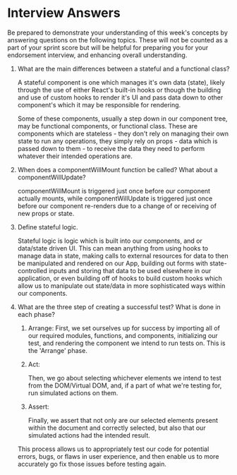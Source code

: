 # Interview Answers
Be prepared to demonstrate your understanding of this week's concepts by answering questions on the following topics. These will not be counted as a part of your sprint score but will be helpful for preparing you for your endorsement interview, and enhancing overall understanding.

1. What are the main differences between a stateful and a functional class?

    A stateful component is one which manages it's own data (state), likely through the use of either React's built-in hooks or though the building and use of custom hooks to render it's UI and pass data down to other component's which it may be responsible for rendering.

    Some of these components, usually a step down in our component tree, may be functional components, or functional class. These are components which are stateless - they don't rely on managing their own state to run any operations, they simply rely on props - data which is passed down to them - to receive the data they need to perform whatever their intended operations are.

2. When does a componentWillMount function be called? What about a componentWillUpdate?

    componentWillMount is triggered just once before our component actually mounts, while componentWillUpdate is triggered just once before our component re-renders due to a change of or receiving of new props or state.

3. Define stateful logic.

    Stateful logic is logic which is built into our components, and or data/state driven UI. This can mean anything from using hooks to manage data in state, making calls to external resources for data to then be manipulated and rendered on our App, building out forms with state-controlled inputs and storing that data to be used elsewhere in our application, or even building off of hooks to build custom hooks which allow us to manipulate out state/data in more sophisticated ways within our components.

4. What are the three step of creating a successful test? What is done in each phase?

    1. Arrange:
        First, we set ourselves up for success by importing all of our required modules, functions, and components, initializing our test, and rendering the component we intend to run tests on. This is the 'Arrange' phase.

    2. Act:

        Then, we go about selecting whichever elements we intend to test from the DOM/Virtual DOM, and, if a part of what we're testing for, run simulated actions on them.

    3. Assert:

        Finally, we assert that not only are our selected elements present within the document and correctly selected, but also that our simulated actions had the intended result.

    This process allows us to appropriately test our code for potential errors, bugs, or flaws in user experience, and then enable us to more accurately go fix those issues before testing again.